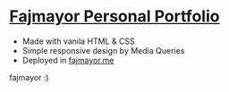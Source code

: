 # [Fajmayor Personal Portfolio](https://fajmayor.me)
- Made with vanila HTML & CSS
- Simple responsive design by Media Queries
- Deployed in [fajmayor.me](https://fajmayor.com.ng)

fajmayor :)
